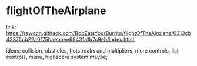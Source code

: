 # flightOfTheAirplane
link: https://rawcdn.githack.com/BobEatsYourBurrito/flightOfTheAirplane/0313cb43375cb22a0f75baebaee68431a1b7c9eb/index.html;

ideas: collision, obsticles, hotstreaks and multipliers, more controls, list controls, menu, highscore system maybe;
